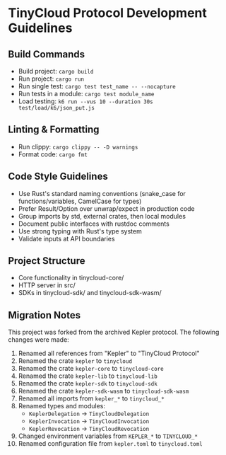 # TinyCloud Protocol Development Guidelines

## Build Commands
- Build project: `cargo build`
- Run project: `cargo run`
- Run single test: `cargo test test_name -- --nocapture`
- Run tests in a module: `cargo test module_name`
- Load testing: `k6 run --vus 10 --duration 30s test/load/k6/json_put.js`

## Linting & Formatting
- Run clippy: `cargo clippy -- -D warnings`
- Format code: `cargo fmt`

## Code Style Guidelines
- Use Rust's standard naming conventions (snake_case for functions/variables, CamelCase for types)
- Prefer Result/Option over unwrap/expect in production code
- Group imports by std, external crates, then local modules
- Document public interfaces with rustdoc comments
- Use strong typing with Rust's type system
- Validate inputs at API boundaries

## Project Structure
- Core functionality in tinycloud-core/
- HTTP server in src/
- SDKs in tinycloud-sdk/ and tinycloud-sdk-wasm/

## Migration Notes
This project was forked from the archived Kepler protocol. The following changes were made:
1. Renamed all references from "Kepler" to "TinyCloud Protocol"
2. Renamed the crate `kepler` to `tinycloud`
3. Renamed the crate `kepler-core` to `tinycloud-core`
4. Renamed the crate `kepler-lib` to `tinycloud-lib`
5. Renamed the crate `kepler-sdk` to `tinycloud-sdk`
6. Renamed the crate `kepler-sdk-wasm` to `tinycloud-sdk-wasm`
7. Renamed all imports from `kepler_*` to `tinycloud_*`
8. Renamed types and modules:
   - `KeplerDelegation` → `TinyCloudDelegation`
   - `KeplerInvocation` → `TinyCloudInvocation`
   - `KeplerRevocation` → `TinyCloudRevocation`
9. Changed environment variables from `KEPLER_*` to `TINYCLOUD_*`
10. Renamed configuration file from `kepler.toml` to `tinycloud.toml`